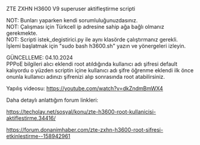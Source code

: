 ZTE ZXHN H3600 V9 superuser aktifleştirme scripti

NOT: Bunları yaparken kendi sorumluluğunuzdasınız.  
NOT: Çalışması için Türkcell ip adresine sahip ağa bağlı olmanız gerekmekte.  
NOT: Scripti istek_degistirici.py ile aynı klasörde çalıştırmanız gerekli.  
İşlemi başlatmak için "sudo bash h3600.sh" yazın ve yönergeleri izleyin.  

GÜNCELLEME: 
04.10.2024  
PPPoE bilgileri alıcı eklendi root atıldığında kullanıcı adı şifresi default
kalıyordu o yüzden scriptin içine kullanıcı adı şifre öğrenme eklendi ilk önce onunla
kullanıcı adınızı şifrenizi alıp sonrasında root atabilirsiniz.

Yapılış videosu: https://youtube.com/watch?v=dkZndmBmWX4

Daha detaylı anlattığım forum linkleri:

https://techolay.net/sosyal/konu/zte-h3600-root-kullanicisi-aktiflestirme.34416/

https://forum.donanimhaber.com/zte-zxhn-h3600-root-sifresi-etkinlestirme--158942961


